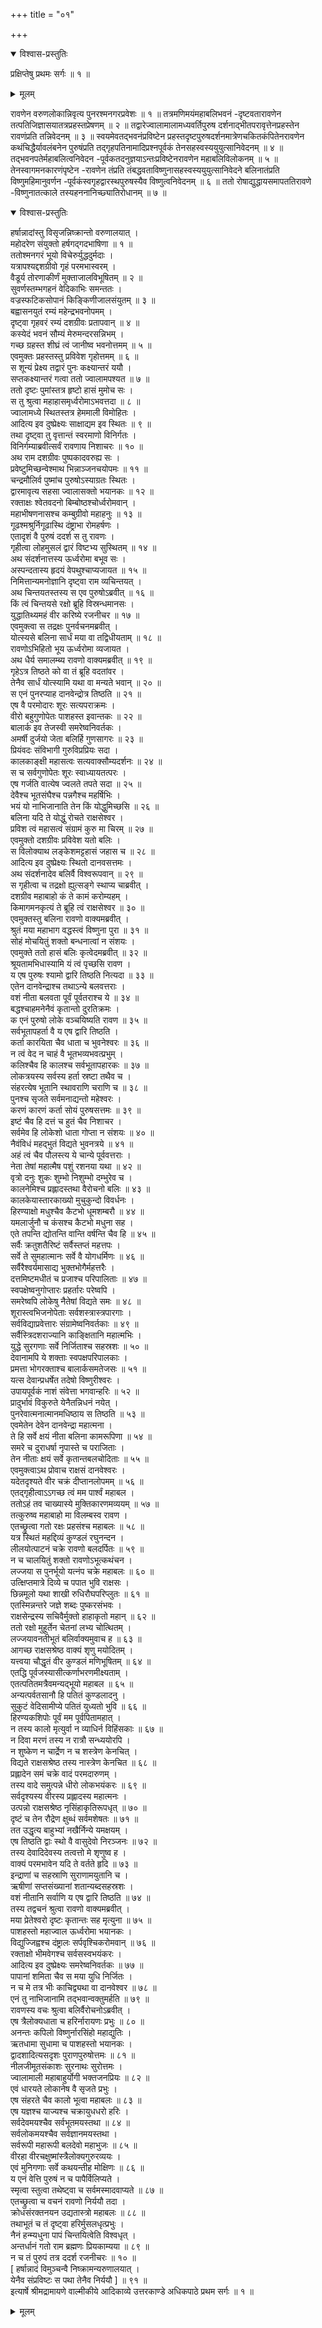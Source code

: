 +++
title = "०१"

+++

<details open><summary>विश्वास-प्रस्तुतिः</summary>

प्रक्षिप्तेषु प्रथमः सर्गः ॥ १ ॥
</details>

<details><summary>मूलम्</summary>

प्रक्षिप्तेषु प्रथमः सर्गः ॥ १ ॥
</details>

रावणेन वरुणलोकान्निवृत्य पुनरश्मनगरप्रवेशः ॥ १ ॥ तत्रमणिमयंमहाबलिभवनं -दृष्टवतारावणेन तत्पतिजिज्ञासयातत्रप्रहस्तप्रेषणम् ॥ २ ॥ तद्वारेज्वालामालामध्यवर्तिपुरुष दर्शनाद्भीतपरावृत्तेनप्रहस्तेन रावणंप्रति तन्निवेदनम् ॥ ३ ॥ स्वयमेवतद्भवनंप्रविष्टेन प्रहस्तदृष्टपुरुषदर्शनमात्रेणचकितकंपितेनरावणेन कथंचिद्धैर्यावलंबनेन पुरुषंप्रति तद्गृहपतिनामादिप्रश्नपूर्वकं तेनसहस्वस्ययुयुत्सानिवेदनम् ॥ ४ ॥ तद्भवनपतेर्महाबलित्वनिवेदन -पूर्वकतदनुज्ञयाऽन्तःप्रविष्टेनरावणेन महाबलिविलोकनम् ॥ ५ ॥ तेनस्वागमनकारणंपृष्टेन -रावणेन तंप्रति तंबद्धवताविष्णुनासहस्वस्ययुयुत्सानिवेदने बलिनातंप्रति विष्णुमहिमानुवर्णन -पूर्वकंस्वगृहद्वारस्थपुरुषस्यैव विष्णुत्वनिवेदनम् ॥ ६ ॥ ततो रोषाद्युद्धायसमापततिरावणे -विष्णुनातत्काले तस्यहननानिच्छ्यातिरोधानम् ॥ ७ ॥

<details open><summary>विश्वास-प्रस्तुतिः</summary>

हर्षान्नादांस्तु विसृजन्निष्क्रान्तो वरुणालयात् ।  
महोदरेण संयुक्तो हर्षगद्गदभाषिणा ॥ १ ॥  
ततोश्मनगरं भूयो विचेरुर्युद्धदुर्मदाः ।  
यत्रापश्यद्दशग्रीवो गृहं परमभास्वरम् ।  
वैडूर्य तोरणाकीर्णं मुक्ताजालविभूषितम् ॥ २ ॥  
सुवर्णस्तम्भगहनं वेदिकाभिः समन्ततः ।  
वज्रस्फटिकसोपानं किङ्किणीजालसंयुतम् ॥ ३ ॥  
बह्वासनयुतं रम्यं महेन्द्रभवनोपमम् ।  
दृष्ट्वा गृहवरं रम्यं दशग्रीवः प्रतापवान् ॥ ४ ॥  
कस्येदं भवनं सौम्यं मेरुमन्दरसन्निभम् ।  
गच्छ ग्रहस्त शीघ्रं त्वं जानीष्व भवनोत्तमम् ॥ ५ ॥  
एवमुक्तः प्रहस्तस्तु प्रविवेश गृहोत्तमम् ॥ ६ ॥  
स शून्यं प्रेक्ष्य तद्वारं पुनः कक्ष्यान्तरं ययौ ।  
सप्तकक्ष्यान्तरं गत्वा ततो ज्वालामपश्यत ॥ ७ ॥  
ततो दृष्टः पुमांस्तत्र हृष्टो हासं मुमोच सः ।  
स तु श्रुत्वा महाहासमृर्ध्वरोमाऽभवत्तदा ॥ ८ ॥  
ज्वालामध्ये स्थितस्तत्र हेममाली विमोहितः ।  
आदित्य इव दुष्प्रेक्ष्यः साक्षाद्यम इव स्थितः ॥ ९ ॥  
तथा दृष्ट्वा तु वृत्तान्तं स्वरमाणो विनिर्गतः ।  
विनिर्गम्याब्रवीत्सर्वं रावणाय निशाचरः ॥ १० ॥  
अथ राम दशग्रीवः पुष्पकादवरुह्य सः ।  
प्रवेष्टुमिच्छन्वेश्माथ भिन्नाञ्जनचयोपमः ॥ ११ ॥  
चन्द्रमौलिर्व पुष्मांच पुरुषोऽस्याग्रतः स्थितः ।  
द्वारमावृत्य सहसा ज्वालासक्तो भयानकः ॥ १२ ॥  
रक्ताक्षः श्वेतवदनो बिम्बोष्ठश्चोर्ध्वरोमवान् ।  
महाभीषणनासश्च कम्बुग्रीवो महाहनुः ॥ १३ ॥  
गूढश्मश्रुर्निगूढास्थि दंष्ट्राभा रोमहर्षणः ।  
एतादृशं वै पुरुषं ददर्श स तु रावणः ।  
गृहीत्वा लोहमुसलं द्वारं विष्टभ्य सुस्थितम् ॥ १४ ॥  
अथ संदर्शनात्तस्य ऊर्ध्वरोमा बभूव सः ।  
अस्पन्दतास्य हृदयं वेपथुश्चाप्यजायत ॥ १५ ॥  
निमित्तान्यमनोज्ञानि दृष्ट्वा राम व्यचिन्तयत् ।  
अथ चिन्तयतस्तस्य स एव पुरुषोऽब्रवीत् ॥ १६ ॥  
किं त्वं चिन्तयसे रक्षो ब्रूहि विस्रन्धमानसः ।  
युद्धातिथ्यमहं वीर करिष्ये रजनीचर ॥ १७ ॥  
एवमुक्त्वा स तद्रक्षः पुनर्वचनमब्रवीत् ।  
योत्स्यसे बलिना सार्धं मया वा तद्विधीयताम् ॥ १८ ॥  
रावणोऽभिहितो भूय ऊर्ध्वरोमा व्यजायत ।  
अथ धैर्य समालम्ब्य रावणो वाक्यमब्रवीत् ॥ १९ ॥  
गृहेऽत्र तिष्ठते को वा तं ब्रूहि वदतांवर ।  
तेनैव सार्धं योत्स्यामि यथा वा मन्यते भवान् ॥ २० ॥  
स एनं पुनरप्याह दानवेन्द्रोत्र तिष्ठति ॥ २१ ॥  
एष वै परमोदारः शूरः सत्यपराक्रमः ।  
वीरो बहुगुणोपेतः पाशहस्त इवान्तकः ॥ २२ ॥  
बालार्क इव तेजस्वी समरेष्वनिवर्तकः ।  
अमर्षी दुर्जयो जेता बलिर्हि गुणसागरः ॥ २३ ॥  
प्रियंवदः संविभागी गुरुविप्रप्रियः सदा ।  
कालकाङ्क्षी महासत्वः सत्यवाक्सौम्यदर्शनः ॥ २४ ॥  
स च सर्वगुणोपेतः शूरः स्वाध्यायतत्परः ।  
एष गर्जति वात्येष ज्वलते तपते सदा ॥ २५ ॥  
देवैश्च भूतसंघैश्च पन्नगैश्च महर्षिभिः ।  
भयं यो नाभिजानाति तेन किं योद्धुमिच्छसि ॥ २६ ॥  
बलिना यदि ते योद्धुं रोचते राक्षसेश्वर ।  
प्रविश त्वं महासत्वं संग्रामं कुरु मा चिरम् ॥ २७ ॥  
एवमुक्तो दशग्रीवः प्रविवेश यतो बलिः ।  
स विलोक्याथ लङ्केशमट्टहासं जहास च ॥ २८ ॥  
आदित्य इव दुष्प्रेक्ष्यः स्थितो दानवसत्तमः ।  
अथ संदर्शनादेव बलिर्वै विश्वरूपवान् ॥ २९ ॥  
स गृहीत्वा च तद्रक्षो ह्युत्सङ्गे स्थाप्य चाब्रवीत् ।  
दशग्रीव महाबाहो कं ते कामं करोम्यहम् ।  
किमागमनकृत्यं ते ब्रूहि त्वं राक्षसेश्वर ॥ ३० ॥  
एवमुक्तस्तु बलिना रावणो वाक्यमब्रवीत् ।  
श्रुतं मया महाभाग वद्धस्त्वं विष्णुना पुरा ॥ ३१ ॥  
सोहं मोचयितुं शक्तो बन्धनात्वां न संशयः ।  
एवमुक्ते ततो हासं बलिः कृत्वेदमब्रवीत् ॥ ३२ ॥  
श्रूयतामभिधास्यामि यं त्वं पृच्छसि रावण ।  
य एष पुरुषः श्यामो द्वारि तिष्ठति नित्यदा ॥ ३३ ॥  
एतेन दानवेन्द्राश्च तथाऽन्ये बलवत्तराः ।  
वशं नीता बलवता पूर्वं पूर्वतराश्च ये ॥ ३४ ॥  
बद्धश्चाहमनेनैवं कृतान्तो दुरतिक्रमः ।  
क एनं पुरुषो लोके वञ्चयिष्यति रावण ॥ ३५ ॥  
सर्वभूतापहर्ता वै य एष द्वारि तिष्ठति ।  
कर्ता कारयिता चैव धाता च भुवनेश्वरः ॥ ३६ ॥  
न त्वं वेद न चाहं वै भूतभव्यभवत्प्रभुम् ।  
कलिश्चैव हि कालश्च सर्वभूतापहारकः ॥ ३७ ॥  
लोकत्रयस्य सर्वस्य हर्ता स्रष्टा तथैव च ।  
संहरत्येष भूतानि स्थावराणि चराणि च ॥ ३८ ॥  
पुनश्च सृजते सर्वमनाद्यन्तो महेश्वरः ।  
करणं कारणं कर्ता सोयं पुरुषसत्तमः ॥ ३९ ॥  
इष्टं चैव हि दत्तं च हुतं चैव निशाचर ।  
सर्वमेव हि लोकेशो धाता गोप्ता न संशयः ॥ ४० ॥  
नैवंविधं महद्भुतं विद्यते भुवनत्रये ॥ ४१ ॥  
अहं त्वं चैव पौलस्त्य ये चान्ये पूर्ववत्तराः ।  
नेता तेषां महात्मैष पशुं रशनया यथा ॥ ४२ ॥  
वृत्रो दनुः शुकः शुम्भो निशुम्भो दम्भुरेव च ।  
कालनेमिश्च प्रह्लादस्तथा वैरोचनो बलिः ॥ ४३ ॥  
कालकेयास्तारकाख्यो मुचुकुन्दो विवर्धनः ।  
हिरण्याक्षो मधुश्चैव कैटभो धूमशम्बरौ ॥ ४४ ॥  
यमलार्जुनौ च कंसश्च कैटभो मधुना सह ।  
एते तपन्ति द्योतन्ति वान्ति वर्षन्ति चैव हि ॥ ४५ ॥  
सर्वैः क्रतुशतैरिष्टं सर्वैस्तप्तं महत्तपः ।  
सर्वे ते सुमहात्मानः सर्वे वै योगधर्मिणः ॥ ४६ ॥  
सर्वैरैश्वर्यमासाद्य भुक्तभोगैर्महत्तरैः ।  
दत्तमिष्टमधीतं च प्रजाश्च परिपालिताः ॥ ४७ ॥  
स्वपक्षेष्वनुगोप्तारः प्रहर्तारः परेष्वपि ।  
समरेष्वपि लोकेषु नैतेषां विद्यते समः ॥ ४८ ॥  
शूरास्त्वभिजनोपेताः सर्वशस्त्रास्त्रपारगाः ।  
सर्वविद्याप्रवेत्तारः संग्रामेष्वनिवर्तकाः ॥ ४९ ॥  
सर्वैस्त्रिदशराज्यानि काङ्क्षितानि महात्मभिः ।  
युद्धे सुरगणाः सर्वे निर्जिताश्च सहस्रशः ॥ ५० ॥  
देवानामपि ये शक्ताः स्वपक्षपरिपालकाः ।  
प्रमत्ता भोगरक्ताश्च बालार्कसमतेजसः ॥ ५१ ॥  
यत्स देवान्प्रधर्षेत तदेषो विष्णुरीश्वरः ।  
उपायपूर्वकं नाशं संवेत्ता भगवान्हरिः ॥ ५२ ॥  
प्रादुर्भावं विकुरुते येनैतन्निधनं नयेत् ।  
पुनरेवात्मनात्मानमधिष्ठाय स तिष्ठति ॥ ५३ ॥  
एवमेतेन देवेन दानवेन्द्रा महात्मना ।  
ते हि सर्वे क्षयं नीता बलिना कामरूपिणा ॥ ५४ ॥  
समरे च दुराधर्षा नृपास्ते च पराजिताः ।  
तेन नीताः क्षयं सर्वे कृतान्तबलचोदिताः ॥ ५५ ॥  
एवमुक्त्वाऽथ प्रोवाच राक्षसं दानवेश्वरः ।  
यदेतदृश्यते वीर चक्रं दीप्तानलोपमम् ॥ ५६ ॥  
एतद्गृहीत्वाऽऽगच्छ त्वं मम पार्श्वं महाबल ।  
ततोऽहं तव चाख्यास्ये मुक्तिकारणमव्ययम् ॥ ५७ ॥  
तत्कुरुष्व महाबाहो मा विलम्बस्व रावण ।  
एतच्छ्रुत्वा गतो रक्षः प्रहसंश्च महाबलः ॥ ५८ ॥  
यत्र स्थितं महद्दिव्यं कुण्डलं रघुनन्दन ।  
लीलयोत्पाटनं चक्रे रावणो बलदर्पितः ॥ ५९ ॥  
न च चालयितुं शक्तो रावणोऽभूत्कथंचन ।  
लज्जया स पुनर्भूयो यत्नंप चक्रे महाबलः ॥ ६० ॥  
उत्क्षिप्तमात्रे दिव्ये च पपात भुवि राक्षसः ।  
छिन्नमूलो यथा शाखी रुधिरौघपरिप्लुतः ॥ ६१ ॥  
एतस्मिन्नन्तरे जज्ञे शब्दः पुष्करसंभवः ।  
राक्षसेन्द्रस्य सचिवैर्मुक्तो हाहाकृतो महान् ॥ ६२ ॥  
ततो रक्षो मुहूर्तेन चेतनां लभ्य चोत्थितम् ।  
लज्जयावनतीभूतं बलिर्वाक्यमुवाच ह ॥ ६३ ॥  
आगच्छ राक्षसश्रेष्ठ वाक्यं शृणु मयोदितम् ।  
यत्त्वया चौद्धृतं वीर कुण्डलं मणिभूषितम् ॥ ६४ ॥  
एतद्धि पूर्वजस्यासीत्कर्णाभरणमीक्ष्यताम् ।  
एतत्पतितमत्रैवमन्यद्भूयो महाबल ॥ ६५ ॥  
अन्यत्पर्वतसानौ हि पतितं कुण्डलादनु ।  
सुकुटं वेदिसामीप्ये पतितं युध्यतो भुवि ॥ ६६ ॥  
हिरण्यकशिपोः पूर्वं मम पूर्वपितामहात् ।  
न तस्य कालो मृत्युर्वा न व्याधिर्न विहिंसकाः ॥ ६७ ॥  
न दिवा मरणं तस्य न रात्रौ सन्ध्ययोरपि ।  
न शुष्केण न चार्द्रेण न च शस्त्रेण केनचित् ।  
विद्यते राक्षसश्रेष्ठ तस्य नास्त्रेण केनचित ॥ ६८ ॥  
प्रह्लादेन समं चक्रे वादं परमदारुणम् ।  
तस्य वादे समुत्पन्ने धीरो लोकभयंकरः ॥ ६९ ॥  
सर्वदृश्यस्य वीरस्य प्रह्लादस्य महात्मनः ।  
उत्पन्नो राक्षसश्रेष्ठ नृसिंहाकृतिरूपधृत् ॥ ७० ॥  
दृष्टं च तेन रौद्रेण क्षुब्धं सर्वमशेषतः ॥ ७१ ॥  
तत उद्धृत्य बाहुभ्यां नखैर्निन्ये यमक्षयम् ।  
एष तिष्ठति द्वाः स्थो वै वासुदेवो निरञ्जनः ॥ ७२ ॥  
तस्य देवादिदेवस्य तत्वत्तो मे शृणुष्व ह ।  
वाक्यं परमभावेन यदि ते वर्तते हृदि ॥ ७३ ॥  
इन्द्राणां च सहस्राणि सुराणामयुतानि च ।  
ऋषीणां सप्तसंख्यानां शतान्यब्दसहस्रशः ।  
वशं नीतानि सर्वाणि य एष द्वारि तिष्ठति ॥ ७४ ॥  
तस्य तद्वचनं श्रुत्वा रावणो वाक्यमब्रवीत् ।  
मया प्रेतेश्वरो दृष्टः कृतान्तः सह मृत्युना ॥ ७५ ॥  
पाशहस्तो महाज्वाल ऊर्ध्वरोमा भयानकः ।  
विद्युज्जिह्वश्च दंष्ट्रालः सर्पवृश्चिकरोमवान् ॥ ७६ ॥  
रक्ताक्षो भीमवेगश्च सर्वसस्वभयंकरः ।  
आदित्य इव दुष्प्रेक्ष्यः समरेष्वनिवर्तकः ॥ ७७ ॥  
पापानां शमिता चैव स मया युधि निर्जितः ।  
न च मे तत्र भीः काचिद्व्यथा वा दानवेश्वर ॥ ७८ ॥  
एनं तु नाभिजानामि तद्भवान्वक्तुमर्हति ॥ ७९ ॥  
रावणस्य वचः श्रुत्वा बलिर्वैरोचनोऽब्रवीत् ।  
एष त्रैलोक्यधाता च हरिर्नारायणः प्रभुः ॥ ८० ॥  
अनन्तः कपिलो विष्णुर्नारसिंहो महाद्युतिः ।  
ऋतधामा सुधामा च पाशहस्तो भयानकः ।  
द्वादशादित्यसदृशः पुराणपुरुषोत्तमः ॥ ८१ ॥  
नीलजीमूतसंकाशः सुरनाथः सुरोत्तमः ।  
ज्वालामाली महाबाहुर्योगी भक्तजनप्रियः ॥ ८२ ॥  
एवं धारयते लोकानेष वै सृजते प्रभुः ।  
एष संहरते चैव कालो भूत्वा महाबलः ॥ ८३ ॥  
एष यज्ञश्च याज्यश्च चक्रायुधधरो हरिः ।  
सर्वदेवमयश्चैव सर्वभूतमयस्तथा ॥ ८४ ॥  
सर्वलोकमयश्चैव सर्वज्ञानमयस्तथा ।  
सर्वरूपी महारूपी बलदेवो महाभुजः ॥ ८५ ॥  
वीरहा वीरचक्षुष्मांस्त्रैलोक्यगुरुरव्ययः ।  
एवं मुनिगणाः सर्वे कथयन्तीह मोक्षिणः ॥ ८६ ॥  
य एनं वेत्ति पुरुषं न च पापैर्विलिप्यते ।  
स्मृत्वा स्तुत्वा तथेष्ट्वा च सर्वमस्मादवाप्यते ॥ ८७ ॥  
एतच्छ्रुत्वा च वचनं रावणो निर्ययौ तदा ।  
क्रोधसंरक्तनयन उद्यतास्त्रो महाबलः ॥ ८८ ॥  
तथाभूतं च तं दृष्ट्वा हरिर्मुसलधृत्प्रभुः ।  
नैनं हन्म्यधुना पापं चिन्तयित्वेति विश्वधृत् ।  
अन्तर्धानं गतो राम ब्रह्मणः प्रियकाम्यया ॥ ८९ ॥  
न च तं पुरुपं तत्र ददर्श रजनीचरः ॥ १० ॥  
\[ हर्षान्नादं विमुञ्चन्वै निष्क्रामन्यरुणालयात् ।  
येनैव संप्रविष्टः स पथा तेनैव निर्ययौ \] ॥ ९१ ॥  
इत्यार्षे श्रीमद्रामायणे वाल्मीकीये आदिकाव्ये उत्तरकाण्डे अधिकपाठे प्रथम सर्गः ॥ १ ॥
</details>

<details><summary>मूलम्</summary>

हर्षान्नादांस्तु विसृजन्निष्क्रान्तो वरुणालयात् ।  
महोदरेण संयुक्तो हर्षगद्गदभाषिणा ॥ १ ॥  
ततोश्मनगरं भूयो विचेरुर्युद्धदुर्मदाः ।  
यत्रापश्यद्दशग्रीवो गृहं परमभास्वरम् ।  
वैडूर्य तोरणाकीर्णं मुक्ताजालविभूषितम् ॥ २ ॥  
सुवर्णस्तम्भगहनं वेदिकाभिः समन्ततः ।  
वज्रस्फटिकसोपानं किङ्किणीजालसंयुतम् ॥ ३ ॥  
बह्वासनयुतं रम्यं महेन्द्रभवनोपमम् ।  
दृष्ट्वा गृहवरं रम्यं दशग्रीवः प्रतापवान् ॥ ४ ॥  
कस्येदं भवनं सौम्यं मेरुमन्दरसन्निभम् ।  
गच्छ ग्रहस्त शीघ्रं त्वं जानीष्व भवनोत्तमम् ॥ ५ ॥  
एवमुक्तः प्रहस्तस्तु प्रविवेश गृहोत्तमम् ॥ ६ ॥  
स शून्यं प्रेक्ष्य तद्वारं पुनः कक्ष्यान्तरं ययौ ।  
सप्तकक्ष्यान्तरं गत्वा ततो ज्वालामपश्यत ॥ ७ ॥  
ततो दृष्टः पुमांस्तत्र हृष्टो हासं मुमोच सः ।  
स तु श्रुत्वा महाहासमृर्ध्वरोमाऽभवत्तदा ॥ ८ ॥  
ज्वालामध्ये स्थितस्तत्र हेममाली विमोहितः ।  
आदित्य इव दुष्प्रेक्ष्यः साक्षाद्यम इव स्थितः ॥ ९ ॥  
तथा दृष्ट्वा तु वृत्तान्तं स्वरमाणो विनिर्गतः ।  
विनिर्गम्याब्रवीत्सर्वं रावणाय निशाचरः ॥ १० ॥  
अथ राम दशग्रीवः पुष्पकादवरुह्य सः ।  
प्रवेष्टुमिच्छन्वेश्माथ भिन्नाञ्जनचयोपमः ॥ ११ ॥  
चन्द्रमौलिर्व पुष्मांच पुरुषोऽस्याग्रतः स्थितः ।  
द्वारमावृत्य सहसा ज्वालासक्तो भयानकः ॥ १२ ॥  
रक्ताक्षः श्वेतवदनो बिम्बोष्ठश्चोर्ध्वरोमवान् ।  
महाभीषणनासश्च कम्बुग्रीवो महाहनुः ॥ १३ ॥  
गूढश्मश्रुर्निगूढास्थि दंष्ट्राभा रोमहर्षणः ।  
एतादृशं वै पुरुषं ददर्श स तु रावणः ।  
गृहीत्वा लोहमुसलं द्वारं विष्टभ्य सुस्थितम् ॥ १४ ॥  
अथ संदर्शनात्तस्य ऊर्ध्वरोमा बभूव सः ।  
अस्पन्दतास्य हृदयं वेपथुश्चाप्यजायत ॥ १५ ॥  
निमित्तान्यमनोज्ञानि दृष्ट्वा राम व्यचिन्तयत् ।  
अथ चिन्तयतस्तस्य स एव पुरुषोऽब्रवीत् ॥ १६ ॥  
किं त्वं चिन्तयसे रक्षो ब्रूहि विस्रन्धमानसः ।  
युद्धातिथ्यमहं वीर करिष्ये रजनीचर ॥ १७ ॥  
एवमुक्त्वा स तद्रक्षः पुनर्वचनमब्रवीत् ।  
योत्स्यसे बलिना सार्धं मया वा तद्विधीयताम् ॥ १८ ॥  
रावणोऽभिहितो भूय ऊर्ध्वरोमा व्यजायत ।  
अथ धैर्य समालम्ब्य रावणो वाक्यमब्रवीत् ॥ १९ ॥  
गृहेऽत्र तिष्ठते को वा तं ब्रूहि वदतांवर ।  
तेनैव सार्धं योत्स्यामि यथा वा मन्यते भवान् ॥ २० ॥  
स एनं पुनरप्याह दानवेन्द्रोत्र तिष्ठति ॥ २१ ॥  
एष वै परमोदारः शूरः सत्यपराक्रमः ।  
वीरो बहुगुणोपेतः पाशहस्त इवान्तकः ॥ २२ ॥  
बालार्क इव तेजस्वी समरेष्वनिवर्तकः ।  
अमर्षी दुर्जयो जेता बलिर्हि गुणसागरः ॥ २३ ॥  
प्रियंवदः संविभागी गुरुविप्रप्रियः सदा ।  
कालकाङ्क्षी महासत्वः सत्यवाक्सौम्यदर्शनः ॥ २४ ॥  
स च सर्वगुणोपेतः शूरः स्वाध्यायतत्परः ।  
एष गर्जति वात्येष ज्वलते तपते सदा ॥ २५ ॥  
देवैश्च भूतसंघैश्च पन्नगैश्च महर्षिभिः ।  
भयं यो नाभिजानाति तेन किं योद्धुमिच्छसि ॥ २६ ॥  
बलिना यदि ते योद्धुं रोचते राक्षसेश्वर ।  
प्रविश त्वं महासत्वं संग्रामं कुरु मा चिरम् ॥ २७ ॥  
एवमुक्तो दशग्रीवः प्रविवेश यतो बलिः ।  
स विलोक्याथ लङ्केशमट्टहासं जहास च ॥ २८ ॥  
आदित्य इव दुष्प्रेक्ष्यः स्थितो दानवसत्तमः ।  
अथ संदर्शनादेव बलिर्वै विश्वरूपवान् ॥ २९ ॥  
स गृहीत्वा च तद्रक्षो ह्युत्सङ्गे स्थाप्य चाब्रवीत् ।  
दशग्रीव महाबाहो कं ते कामं करोम्यहम् ।  
किमागमनकृत्यं ते ब्रूहि त्वं राक्षसेश्वर ॥ ३० ॥  
एवमुक्तस्तु बलिना रावणो वाक्यमब्रवीत् ।  
श्रुतं मया महाभाग वद्धस्त्वं विष्णुना पुरा ॥ ३१ ॥  
सोहं मोचयितुं शक्तो बन्धनात्वां न संशयः ।  
एवमुक्ते ततो हासं बलिः कृत्वेदमब्रवीत् ॥ ३२ ॥  
श्रूयतामभिधास्यामि यं त्वं पृच्छसि रावण ।  
य एष पुरुषः श्यामो द्वारि तिष्ठति नित्यदा ॥ ३३ ॥  
एतेन दानवेन्द्राश्च तथाऽन्ये बलवत्तराः ।  
वशं नीता बलवता पूर्वं पूर्वतराश्च ये ॥ ३४ ॥  
बद्धश्चाहमनेनैवं कृतान्तो दुरतिक्रमः ।  
क एनं पुरुषो लोके वञ्चयिष्यति रावण ॥ ३५ ॥  
सर्वभूतापहर्ता वै य एष द्वारि तिष्ठति ।  
कर्ता कारयिता चैव धाता च भुवनेश्वरः ॥ ३६ ॥  
न त्वं वेद न चाहं वै भूतभव्यभवत्प्रभुम् ।  
कलिश्चैव हि कालश्च सर्वभूतापहारकः ॥ ३७ ॥  
लोकत्रयस्य सर्वस्य हर्ता स्रष्टा तथैव च ।  
संहरत्येष भूतानि स्थावराणि चराणि च ॥ ३८ ॥  
पुनश्च सृजते सर्वमनाद्यन्तो महेश्वरः ।  
करणं कारणं कर्ता सोयं पुरुषसत्तमः ॥ ३९ ॥  
इष्टं चैव हि दत्तं च हुतं चैव निशाचर ।  
सर्वमेव हि लोकेशो धाता गोप्ता न संशयः ॥ ४० ॥  
नैवंविधं महद्भुतं विद्यते भुवनत्रये ॥ ४१ ॥  
अहं त्वं चैव पौलस्त्य ये चान्ये पूर्ववत्तराः ।  
नेता तेषां महात्मैष पशुं रशनया यथा ॥ ४२ ॥  
वृत्रो दनुः शुकः शुम्भो निशुम्भो दम्भुरेव च ।  
कालनेमिश्च प्रह्लादस्तथा वैरोचनो बलिः ॥ ४३ ॥  
कालकेयास्तारकाख्यो मुचुकुन्दो विवर्धनः ।  
हिरण्याक्षो मधुश्चैव कैटभो धूमशम्बरौ ॥ ४४ ॥  
यमलार्जुनौ च कंसश्च कैटभो मधुना सह ।  
एते तपन्ति द्योतन्ति वान्ति वर्षन्ति चैव हि ॥ ४५ ॥  
सर्वैः क्रतुशतैरिष्टं सर्वैस्तप्तं महत्तपः ।  
सर्वे ते सुमहात्मानः सर्वे वै योगधर्मिणः ॥ ४६ ॥  
सर्वैरैश्वर्यमासाद्य भुक्तभोगैर्महत्तरैः ।  
दत्तमिष्टमधीतं च प्रजाश्च परिपालिताः ॥ ४७ ॥  
स्वपक्षेष्वनुगोप्तारः प्रहर्तारः परेष्वपि ।  
समरेष्वपि लोकेषु नैतेषां विद्यते समः ॥ ४८ ॥  
शूरास्त्वभिजनोपेताः सर्वशस्त्रास्त्रपारगाः ।  
सर्वविद्याप्रवेत्तारः संग्रामेष्वनिवर्तकाः ॥ ४९ ॥  
सर्वैस्त्रिदशराज्यानि काङ्क्षितानि महात्मभिः ।  
युद्धे सुरगणाः सर्वे निर्जिताश्च सहस्रशः ॥ ५० ॥  
देवानामपि ये शक्ताः स्वपक्षपरिपालकाः ।  
प्रमत्ता भोगरक्ताश्च बालार्कसमतेजसः ॥ ५१ ॥  
यत्स देवान्प्रधर्षेत तदेषो विष्णुरीश्वरः ।  
उपायपूर्वकं नाशं संवेत्ता भगवान्हरिः ॥ ५२ ॥  
प्रादुर्भावं विकुरुते येनैतन्निधनं नयेत् ।  
पुनरेवात्मनात्मानमधिष्ठाय स तिष्ठति ॥ ५३ ॥  
एवमेतेन देवेन दानवेन्द्रा महात्मना ।  
ते हि सर्वे क्षयं नीता बलिना कामरूपिणा ॥ ५४ ॥  
समरे च दुराधर्षा नृपास्ते च पराजिताः ।  
तेन नीताः क्षयं सर्वे कृतान्तबलचोदिताः ॥ ५५ ॥  
एवमुक्त्वाऽथ प्रोवाच राक्षसं दानवेश्वरः ।  
यदेतदृश्यते वीर चक्रं दीप्तानलोपमम् ॥ ५६ ॥  
एतद्गृहीत्वाऽऽगच्छ त्वं मम पार्श्वं महाबल ।  
ततोऽहं तव चाख्यास्ये मुक्तिकारणमव्ययम् ॥ ५७ ॥  
तत्कुरुष्व महाबाहो मा विलम्बस्व रावण ।  
एतच्छ्रुत्वा गतो रक्षः प्रहसंश्च महाबलः ॥ ५८ ॥  
यत्र स्थितं महद्दिव्यं कुण्डलं रघुनन्दन ।  
लीलयोत्पाटनं चक्रे रावणो बलदर्पितः ॥ ५९ ॥  
न च चालयितुं शक्तो रावणोऽभूत्कथंचन ।  
लज्जया स पुनर्भूयो यत्नंप चक्रे महाबलः ॥ ६० ॥  
उत्क्षिप्तमात्रे दिव्ये च पपात भुवि राक्षसः ।  
छिन्नमूलो यथा शाखी रुधिरौघपरिप्लुतः ॥ ६१ ॥  
एतस्मिन्नन्तरे जज्ञे शब्दः पुष्करसंभवः ।  
राक्षसेन्द्रस्य सचिवैर्मुक्तो हाहाकृतो महान् ॥ ६२ ॥  
ततो रक्षो मुहूर्तेन चेतनां लभ्य चोत्थितम् ।  
लज्जयावनतीभूतं बलिर्वाक्यमुवाच ह ॥ ६३ ॥  
आगच्छ राक्षसश्रेष्ठ वाक्यं शृणु मयोदितम् ।  
यत्त्वया चौद्धृतं वीर कुण्डलं मणिभूषितम् ॥ ६४ ॥  
एतद्धि पूर्वजस्यासीत्कर्णाभरणमीक्ष्यताम् ।  
एतत्पतितमत्रैवमन्यद्भूयो महाबल ॥ ६५ ॥  
अन्यत्पर्वतसानौ हि पतितं कुण्डलादनु ।  
सुकुटं वेदिसामीप्ये पतितं युध्यतो भुवि ॥ ६६ ॥  
हिरण्यकशिपोः पूर्वं मम पूर्वपितामहात् ।  
न तस्य कालो मृत्युर्वा न व्याधिर्न विहिंसकाः ॥ ६७ ॥  
न दिवा मरणं तस्य न रात्रौ सन्ध्ययोरपि ।  
न शुष्केण न चार्द्रेण न च शस्त्रेण केनचित् ।  
विद्यते राक्षसश्रेष्ठ तस्य नास्त्रेण केनचित ॥ ६८ ॥  
प्रह्लादेन समं चक्रे वादं परमदारुणम् ।  
तस्य वादे समुत्पन्ने धीरो लोकभयंकरः ॥ ६९ ॥  
सर्वदृश्यस्य वीरस्य प्रह्लादस्य महात्मनः ।  
उत्पन्नो राक्षसश्रेष्ठ नृसिंहाकृतिरूपधृत् ॥ ७० ॥  
दृष्टं च तेन रौद्रेण क्षुब्धं सर्वमशेषतः ॥ ७१ ॥  
तत उद्धृत्य बाहुभ्यां नखैर्निन्ये यमक्षयम् ।  
एष तिष्ठति द्वाः स्थो वै वासुदेवो निरञ्जनः ॥ ७२ ॥  
तस्य देवादिदेवस्य तत्वत्तो मे शृणुष्व ह ।  
वाक्यं परमभावेन यदि ते वर्तते हृदि ॥ ७३ ॥  
इन्द्राणां च सहस्राणि सुराणामयुतानि च ।  
ऋषीणां सप्तसंख्यानां शतान्यब्दसहस्रशः ।  
वशं नीतानि सर्वाणि य एष द्वारि तिष्ठति ॥ ७४ ॥  
तस्य तद्वचनं श्रुत्वा रावणो वाक्यमब्रवीत् ।  
मया प्रेतेश्वरो दृष्टः कृतान्तः सह मृत्युना ॥ ७५ ॥  
पाशहस्तो महाज्वाल ऊर्ध्वरोमा भयानकः ।  
विद्युज्जिह्वश्च दंष्ट्रालः सर्पवृश्चिकरोमवान् ॥ ७६ ॥  
रक्ताक्षो भीमवेगश्च सर्वसस्वभयंकरः ।  
आदित्य इव दुष्प्रेक्ष्यः समरेष्वनिवर्तकः ॥ ७७ ॥  
पापानां शमिता चैव स मया युधि निर्जितः ।  
न च मे तत्र भीः काचिद्व्यथा वा दानवेश्वर ॥ ७८ ॥  
एनं तु नाभिजानामि तद्भवान्वक्तुमर्हति ॥ ७९ ॥  
रावणस्य वचः श्रुत्वा बलिर्वैरोचनोऽब्रवीत् ।  
एष त्रैलोक्यधाता च हरिर्नारायणः प्रभुः ॥ ८० ॥  
अनन्तः कपिलो विष्णुर्नारसिंहो महाद्युतिः ।  
ऋतधामा सुधामा च पाशहस्तो भयानकः ।  
द्वादशादित्यसदृशः पुराणपुरुषोत्तमः ॥ ८१ ॥  
नीलजीमूतसंकाशः सुरनाथः सुरोत्तमः ।  
ज्वालामाली महाबाहुर्योगी भक्तजनप्रियः ॥ ८२ ॥  
एवं धारयते लोकानेष वै सृजते प्रभुः ।  
एष संहरते चैव कालो भूत्वा महाबलः ॥ ८३ ॥  
एष यज्ञश्च याज्यश्च चक्रायुधधरो हरिः ।  
सर्वदेवमयश्चैव सर्वभूतमयस्तथा ॥ ८४ ॥  
सर्वलोकमयश्चैव सर्वज्ञानमयस्तथा ।  
सर्वरूपी महारूपी बलदेवो महाभुजः ॥ ८५ ॥  
वीरहा वीरचक्षुष्मांस्त्रैलोक्यगुरुरव्ययः ।  
एवं मुनिगणाः सर्वे कथयन्तीह मोक्षिणः ॥ ८६ ॥  
य एनं वेत्ति पुरुषं न च पापैर्विलिप्यते ।  
स्मृत्वा स्तुत्वा तथेष्ट्वा च सर्वमस्मादवाप्यते ॥ ८७ ॥  
एतच्छ्रुत्वा च वचनं रावणो निर्ययौ तदा ।  
क्रोधसंरक्तनयन उद्यतास्त्रो महाबलः ॥ ८८ ॥  
तथाभूतं च तं दृष्ट्वा हरिर्मुसलधृत्प्रभुः ।  
नैनं हन्म्यधुना पापं चिन्तयित्वेति विश्वधृत् ।  
अन्तर्धानं गतो राम ब्रह्मणः प्रियकाम्यया ॥ ८९ ॥  
न च तं पुरुपं तत्र ददर्श रजनीचरः ॥ १० ॥  
\[ हर्षान्नादं विमुञ्चन्वै निष्क्रामन्यरुणालयात् ।  
येनैव संप्रविष्टः स पथा तेनैव निर्ययौ \] ॥ ९१ ॥  
इत्यार्षे श्रीमद्रामायणे वाल्मीकीये आदिकाव्ये उत्तरकाण्डे अधिकपाठे प्रथम सर्गः ॥ १ ॥
</details>

